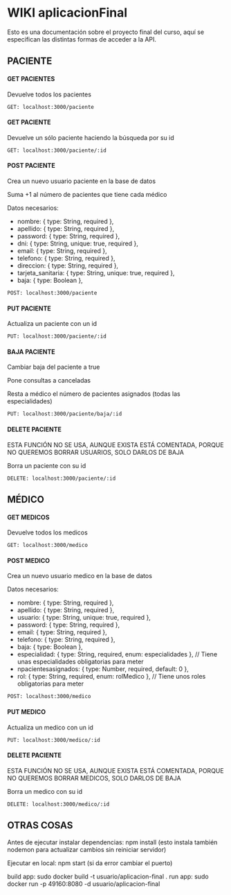 # WIKI aplicacionFinal

Esto es una documentación sobre el proyecto final del curso, aquí se especifican las distintas formas de acceder a la API.


## PACIENTE

#### GET PACIENTES

Devuelve todos los pacientes

```
GET: localhost:3000/paciente
```

#### GET PACIENTE

Devuelve un sólo paciente haciendo la búsqueda por su id

```
GET: localhost:3000/paciente/:id
```

#### POST PACIENTE

Crea un nuevo usuario paciente en la base de datos

Suma +1 al número de pacientes que tiene cada médico

Datos necesarios:

* nombre: { type: String, required },
* apellido: { type: String, required },
* password: { type: String, required },
* dni: { type: String, unique: true, required },
* email: { type: String, required }, 
* telefono: { type: String, required }, 
* direccion: { type: String, required }, 
* tarjeta_sanitaria: { type: String, unique: true, required }, 
* baja: { type: Boolean }, 

```
POST: localhost:3000/paciente
```

#### PUT PACIENTE

Actualiza un paciente con un id

```
PUT: localhost:3000/paciente/:id
```

#### BAJA PACIENTE

Cambiar baja del paciente a true

Pone consultas a canceladas

Resta a médico el número de pacientes asignados (todas las especialidades)

```
PUT: localhost:3000/paciente/baja/:id
```

#### DELETE PACIENTE

ESTA FUNCIÓN NO SE USA, AUNQUE EXISTA ESTÁ COMENTADA, PORQUE NO QUEREMOS BORRAR USUARIOS, SOLO DARLOS DE BAJA

Borra un paciente con su id

```
DELETE: localhost:3000/paciente/:id
```


##  MÉDICO

#### GET MEDICOS

Devuelve todos los medicos

```
GET: localhost:3000/medico
```

#### POST MEDICO

Crea un nuevo usuario medico en la base de datos

Datos necesarios:

* nombre: { type: String, required },
* apellido: { type: String, required },
* usuario: { type: String, unique: true, required },
* password: { type: String, required },
* email: { type: String, required }, 
* telefono: { type: String, required }, 
* baja: { type: Boolean }, 
* especialidad: { type: String, required, enum: especialidades }, // Tiene unas especialidades obligatorias para meter
* npacientesasignados: { type: Number, required, default: 0 }, 
* rol: { type: String, required, enum: rolMedico }, // Tiene unos roles obligatorias para meter

```
POST: localhost:3000/medico
```

#### PUT MEDICO

Actualiza un medico con un id

```
PUT: localhost:3000/medico/:id
```

#### DELETE PACIENTE

ESTA FUNCIÓN NO SE USA, AUNQUE EXISTA ESTÁ COMENTADA, PORQUE NO QUEREMOS BORRAR MEDICOS, SOLO DARLOS DE BAJA

Borra un medico con su id

```
DELETE: localhost:3000/medico/:id
```





## OTRAS COSAS

Antes de ejecutar instalar dependencias: npm install (esto instala también nodemon para actualizar cambios sin reiniciar servidor)

Ejecutar en local: npm start (si da error cambiar el puerto)


build app: sudo docker build -t usuario/aplicacion-final .
run app: sudo docker run -p 49160:8080 -d usuario/aplicacion-final